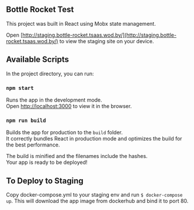 ## Bottle Rocket Test

This project was built in React using Mobx state management.

Open [http://staging.bottle-rocket.tsaas.wod.by/](http://staging.bottle-rocket.tsaas.wod.by/) to view the staging site on your device.

## Available Scripts

In the project directory, you can run:

### `npm start`

Runs the app in the development mode.<br>
Open [http://localhost:3000](http://localhost:3000) to view it in the browser.

### `npm run build`

Builds the app for production to the `build` folder.<br>
It correctly bundles React in production mode and optimizes the build for the best performance.

The build is minified and the filenames include the hashes.<br>
Your app is ready to be deployed!

## To Deploy to Staging

Copy docker-compose.yml to your staging env and run `$ docker-compose up`. This will download the app image from dockerhub and bind it to port 80.